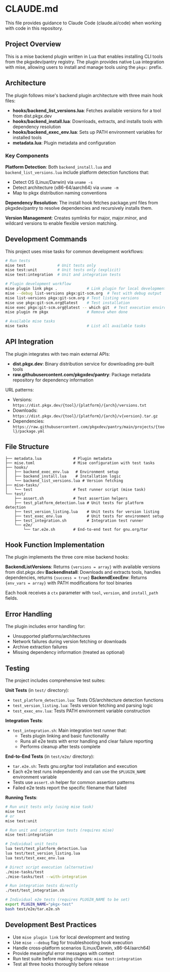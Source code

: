 # CLAUDE.md

This file provides guidance to Claude Code (claude.ai/code) when working with code in this repository.

## Project Overview

This is a mise backend plugin written in Lua that enables installing CLI tools from the pkgxdev/pantry registry. The plugin provides native Lua integration with mise, allowing users to install and manage tools using the `pkgx:` prefix.

## Architecture

The plugin follows mise's backend plugin architecture with three main hook files:

- **hooks/backend_list_versions.lua**: Fetches available versions for a tool from dist.pkgx.dev
- **hooks/backend_install.lua**: Downloads, extracts, and installs tools with dependency resolution
- **hooks/backend_exec_env.lua**: Sets up PATH environment variables for installed tools
- **metadata.lua**: Plugin metadata and configuration

### Key Components

**Platform Detection**: Both `backend_install.lua` and `backend_list_versions.lua` include platform detection functions that:
- Detect OS (Linux/Darwin) via `uname -s`
- Detect architecture (x86-64/aarch64) via `uname -m`
- Map to pkgx distribution naming conventions

**Dependency Resolution**: The install hook fetches package.yml files from pkgxdev/pantry to resolve dependencies and recursively installs them.

**Version Management**: Creates symlinks for major, major.minor, and wildcard versions to enable flexible version matching.

## Development Commands

This project uses mise tasks for common development workflows:

```bash
# Run tests
mise test              # Unit tests only
mise test:unit         # Unit tests only (explicit)
mise test:integration  # Unit and integration tests

# Plugin development workflow
mise plugin link pkgx .             # Link plugin for local development
mise --debug list-versions pkgx:git-scm.org  # Test with debug output
mise list-versions pkgx:git-scm.org # Test listing versions
mise use pkgx:git-scm.org@latest    # Test installation
mise exec pkgx:git-scm.org@latest -- which git  # Test execution environment
mise plugin rm pkgx                 # Remove when done

# Available mise tasks
mise tasks                          # List all available tasks
```

## API Integration

The plugin integrates with two main external APIs:
- **dist.pkgx.dev**: Binary distribution service for downloading pre-built tools
- **raw.githubusercontent.com/pkgxdev/pantry**: Package metadata repository for dependency information

URL patterns:
- Versions: `https://dist.pkgx.dev/{tool}/{platform}/{arch}/versions.txt`
- Downloads: `https://dist.pkgx.dev/{tool}/{platform}/{arch}/v{version}.tar.gz`
- Dependencies: `https://raw.githubusercontent.com/pkgxdev/pantry/main/projects/{tool}/package.yml`

## File Structure

```
├── metadata.lua              # Plugin metadata
├── mise.toml                 # Mise configuration with test tasks
├── hooks/
│   ├── backend_exec_env.lua   # Environment setup
│   ├── backend_install.lua    # Installation logic
│   └── backend_list_versions.lua # Version fetching
├── mise-tasks/
│   └── test                  # Test runner script (mise task)
└── test/
    ├── assert.sh             # Test assertion helpers
    ├── test_platform_detection.lua # Unit tests for platform detection
    ├── test_version_listing.lua    # Unit tests for version listing
    ├── test_exec_env.lua           # Unit tests for environment setup
    ├── test_integration.sh         # Integration test runner
    └── e2e/
        └── tar.e2e.sh        # End-to-end test for gnu.org/tar
```

## Hook Function Implementation

The plugin implements the three core mise backend hooks:

**BackendListVersions**: Returns `{versions = array}` with available versions from dist.pkgx.dev
**BackendInstall**: Downloads and extracts tools, handles dependencies, returns `{success = true}`
**BackendExecEnv**: Returns `{env_vars = array}` with PATH modifications for tool binaries

Each hook receives a `ctx` parameter with `tool`, `version`, and `install_path` fields.

## Error Handling

The plugin includes error handling for:
- Unsupported platforms/architectures
- Network failures during version fetching or downloads
- Archive extraction failures
- Missing dependency information (treated as optional)

## Testing

The project includes comprehensive test suites:

**Unit Tests** (in `test/` directory):
- `test_platform_detection.lua`: Tests OS/architecture detection functions
- `test_version_listing.lua`: Tests version fetching and parsing logic  
- `test_exec_env.lua`: Tests PATH environment variable construction

**Integration Tests**:
- `test_integration.sh`: Main integration test runner that:
  - Tests plugin linking and basic functionality
  - Runs all e2e tests with error handling and clear failure reporting
  - Performs cleanup after tests complete

**End-to-End Tests** (in `test/e2e/` directory):
- `tar.e2e.sh`: Tests gnu.org/tar tool installation and execution
- Each e2e test runs independently and can use the `$PLUGIN_NAME` environment variable
- Tests use `assert.sh` helper for common assertion patterns
- Failed e2e tests report the specific filename that failed

**Running Tests**:
```bash
# Run unit tests only (using mise task)
mise test
# or
mise test:unit

# Run unit and integration tests (requires mise)
mise test:integration

# Individual unit tests
lua test/test_platform_detection.lua
lua test/test_version_listing.lua  
lua test/test_exec_env.lua

# Direct script execution (alternative)
./mise-tasks/test
./mise-tasks/test --with-integration

# Run integration tests directly
./test/test_integration.sh

# Individual e2e tests (requires PLUGIN_NAME to be set)
export PLUGIN_NAME="pkgx-test"
bash test/e2e/tar.e2e.sh
```

## Development Best Practices

- Use `mise plugin link` for local development and testing
- Use `mise --debug` flag for troubleshooting hook execution
- Handle cross-platform scenarios (Linux/Darwin, x86-64/aarch64)
- Provide meaningful error messages with context
- Run test suite before making changes: `mise test:integration`
- Test all three hooks thoroughly before release
